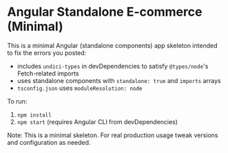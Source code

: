 # Angular Standalone E-commerce (Minimal)

This is a minimal Angular (standalone components) app skeleton intended to fix the errors you posted:
- includes `undici-types` in devDependencies to satisfy `@types/node`'s Fetch-related imports
- uses standalone components with `standalone: true` and `imports` arrays
- `tsconfig.json` uses `moduleResolution: node`

To run:
1. `npm install`
2. `npm start` (requires Angular CLI from devDependencies)

Note: This is a minimal skeleton. For real production usage tweak versions and configuration as needed.
